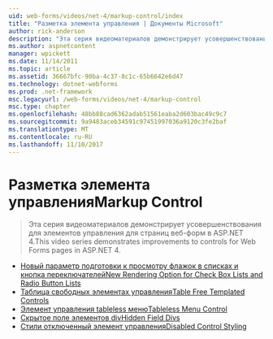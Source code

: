 ```yaml
---
uid: web-forms/videos/net-4/markup-control/index
title: "Разметка элемента управления | Документы Microsoft"
author: rick-anderson
description: "Эта серия видеоматериалов демонстрирует усовершенствования для элементов управления для страниц веб-форм в ASP.NET 4."
ms.author: aspnetcontent
manager: wpickett
ms.date: 11/14/2011
ms.topic: article
ms.assetid: 36667bfc-90ba-4c37-8c1c-65b6642e6d47
ms.technology: dotnet-webforms
ms.prod: .net-framework
msc.legacyurl: /web-forms/videos/net-4/markup-control
msc.type: chapter
ms.openlocfilehash: 48bb88cad6362adab51561eaba2d603bac49c9c7
ms.sourcegitcommit: 9a9483aceb34591c97451997036a9120c3fe2baf
ms.translationtype: MT
ms.contentlocale: ru-RU
ms.lasthandoff: 11/10/2017
---
```

<a name="markup-control"></a><span data-ttu-id="cee59-103">Разметка элемента управления</span><span class="sxs-lookup"><span data-stu-id="cee59-103">Markup Control</span></span>
====================
> <span data-ttu-id="cee59-104">Эта серия видеоматериалов демонстрирует усовершенствования для элементов управления для страниц веб-форм в ASP.NET 4.</span><span class="sxs-lookup"><span data-stu-id="cee59-104">This video series demonstrates improvements to controls for Web Forms pages in ASP.NET 4.</span></span>


- [<span data-ttu-id="cee59-105">Новый параметр подготовки к просмотру флажок в списках и кнопка переключателей</span><span class="sxs-lookup"><span data-stu-id="cee59-105">New Rendering Option for Check Box Lists and Radio Button Lists</span></span>](aspnet-4-quick-hit-new-rendering-option-for-check-box-lists-and-radio-button-lists.md)
- [<span data-ttu-id="cee59-106">Таблица свободных элементах управления</span><span class="sxs-lookup"><span data-stu-id="cee59-106">Table Free Templated Controls</span></span>](aspnet-4-quick-hit-table-free-templated-controls.md)
- [<span data-ttu-id="cee59-107">Элемент управления tableless меню</span><span class="sxs-lookup"><span data-stu-id="cee59-107">Tableless Menu Control</span></span>](aspnet-4-quick-hit-tableless-menu-control.md)
- [<span data-ttu-id="cee59-108">Скрытое поле элементов div</span><span class="sxs-lookup"><span data-stu-id="cee59-108">Hidden Field Divs</span></span>](aspnet-4-quick-hit-hidden-field-divs.md)
- [<span data-ttu-id="cee59-109">Стили отключенный элемент управления</span><span class="sxs-lookup"><span data-stu-id="cee59-109">Disabled Control Styling</span></span>](aspnet-4-quick-hit-disabled-control-styling.md)
